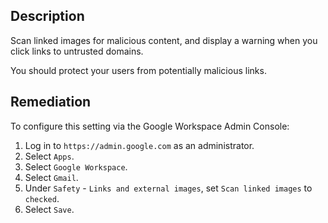 ## Description

Scan linked images for malicious content, and display a warning when you click links to untrusted domains.

You should protect your users from potentially malicious links.

## Remediation

To configure this setting via the Google Workspace Admin Console:

1. Log in to `https://admin.google.com` as an administrator.
2. Select `Apps`.
3. Select `Google Workspace`.
4. Select `Gmail`.
5. Under `Safety` - `Links and external images`, set `Scan linked images` to `checked`.
6. Select `Save`.
